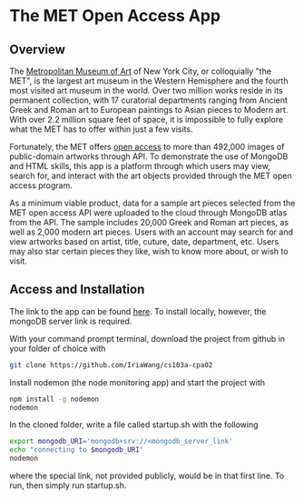 # The MET Open Access App

## Overview
The [Metropolitan Museum of Art](https://www.metmuseum.org/) of New York City, or colloquially "the MET", is the largest art museum in the Western Hemisphere and the fourth most visited art museum in the world. Over two million works reside in its permanent collection, with 17 curatorial departments ranging from Ancient Greek and Roman art to European paintings to Asian pieces to Modern art. With over 2.2 million square feet of space, it is impossible to fully explore what the MET has to offer within just a few visits.

Fortunately, the MET offers [open access](https://www.metmuseum.org/about-the-met/policies-and-documents/open-access) to more than 492,000 images of public-domain artworks through API. To demonstrate the use of MongoDB and HTML skills, this app is a platform through which users may view, search for, and interact with the art objects provided through the MET open access program.

As a minimum viable product, data for a sample art pieces selected from the MET open access API were uploaded to the cloud through MongoDB atlas from the API. The sample includes 20,000 Greek and Roman art pieces, as well as 2,000 modern art pieces. Users with an account may search for and view artworks based on artist, title, cuture, date, department, etc. Users may also star certain pieces they like, wish to know more about, or wish to visit.

## Access and Installation
The link to the app can be found [here](https://frozen-coast-24672.herokuapp.com/). To install locally, however, the mongoDB server link is required.

With your command prompt terminal, download the project from github in your folder of choice with

```bash
git clone https://github.com/IriaWang/cs103a-cpa02
```

Install nodemon (the node monitoring app) and start the project with

```bash
npm install -g nodemon
nodemon
```

In the cloned folder, write a file called startup.sh with the following

```bash
export mongodb_URI='mongodb+srv://<mongodb_server_link'
echo "connecting to $mongodb_URI"
nodemon
```

where the special link, not provided publicly, would be in that first line. To run, then simply run startup.sh.